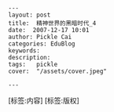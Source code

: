 
    ---
    layout: post  
    title:  精神世界的黑暗时代_4  
    date:  2007-12-17 10:01  
    author: Pickle Cai  
    categories: EduBlog  
    keywords: 
    description:   
    tags:	pickle   
    cover:  "/assets/cover.jpeg"  

    ---  
    
[标签:内容]
 [标签:版权]

